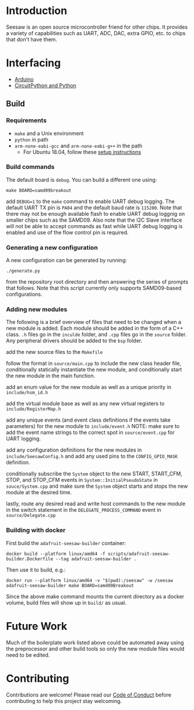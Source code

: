 # Introduction

Seesaw is an open source microcontroller friend for other chips. It provides a
variety of capabilities such as UART, ADC, DAC, extra GPIO, etc. to chips that don't have them.

# Interfacing
- [Arduino](https://github.com/adafruit/Adafruit_Seesaw)
- [CircuitPython and Python](https://github.com/adafruit/Adafruit_CircuitPython_seesaw)

## Build

### Requirements

* `make` and a Unix environment
* `python` in path
* `arm-none-eabi-gcc` and `arm-none-eabi-g++` in the path
    - For Ubuntu 18.04, follow these [setup instructions](https://learn.adafruit.com/building-circuitpython/linux#install-build-tools-on-ubuntu-2-2)
### Build commands

The default board is `debug`. You can build a different one using:

```
make BOARD=samd09breakout
```

add `DEBUG=1` to the `make` command to enable UART debug logging. The default UART TX pin is `PA04` and the default baud rate is `115200`. Note that there may not be enough available flash to enable UART debug loggnig on smaller chips such as the SAMD09. Also note that the I2C Slave interface will not be able to accept commands as fast while UART debug logging is enabled and use of the flow control pin is required.

### Generating a new configuration

A new configuration can be generated by running:
```
./generate.py
```
from the repository root directory and then answering the series of prompts that follows. Note that this script currently only supports SAMD09-based configurations.

### Adding new modules

The following is a brief overview of files that need to be changed when a new module is added.
Each module should be added in the form of a C++ class. `.h` files go in the `inculde` folder, and `.cpp` files go in the `source` folder. Any peripheral drivers should be added to the `bsp` folder.

add the new source files to the `Makefile`

follow the format in `source/main.cpp` to include the new class header file, conditionally statically instantiate the new module, and conditionally start the new module in the main function.

add an enum value for the new module as well as a unique priority in `include/hsm_id.h`

add the virtual module base as well as any new virtual registers to `include/RegisterMap.h`

add any unique events (and event class definitions if the events take parameters) for the new module to `include/event.h`
NOTE: make sure to add the event name strings to the correct spot in `source/event.cpp` for UART logging.

add any configuration definitions for the new modules in `include/SeesawConfig.h` and add any used pins to the `CONFIG_GPIO_MASK` definition.

conditionally subscribe the `System` object to the new START, START_CFM, STOP, and STOP_CFM events in `System::InitialPseudoState` in `souce/System.cpp` and make sure the `System` object starts and stops the new module at the desired time.

lastly, route any desired read and write host commands to the new module in the switch statement in the `DELEGATE_PROCESS_COMMAND` event in `source/Delegate.cpp`

### Building with docker

First build the `adafruit-seesaw-builder` container:

```
docker build --platform linux/amd64 -f scripts/adafruit-seesaw-builder.Dockerfile --tag adafruit-seesaw-builder .
```

Then use it to build, e.g.:

```
docker run --platform linux/amd64 -v "$(pwd):/seesaw" -w /seesaw adafruit-seesaw-builder make BOARD=samd09Breakout
```

Since the above make command mounts the current directory as a docker volume, build files will show up in `build/` as usual.  

# Future Work

Much of the boilerplate work listed above could be automated away using the preprocessor and other build tools so only the new module files would need to be edited.

# Contributing

Contributions are welcome! Please read our [Code of Conduct](https://github.com/adafruit/seesaw/blob/master/CODE_OF_CONDUCT.md) before contributing to help this project stay welcoming.
